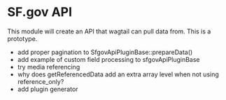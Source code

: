 # SF.gov API

This module will create an API that wagtail can pull data from. This is a prototype.

- add proper pagination to SfgovApiPluginBase::prepareData()
- add example of custom field processing to sfgovApiPluginBase
- try media referencing
- why does getReferencedData add an extra array level when not using reference_only?
- add plugin generator
